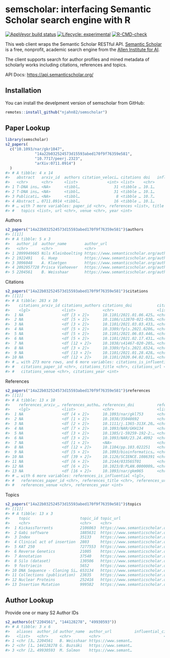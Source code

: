 
<!-- README.md is generated from README.Rmd. Please edit that file -->

# semscholar: interfacing Semantic Scholar search engine with R

<!-- badges: start -->

[![AppVeyor build
status](https://ci.appveyor.com/api/projects/status/github/njahn82/semscholar?branch=master&svg=true)](https://ci.appveyor.com/project/njahn82/semscholar)
[![Lifecycle:
experimental](https://img.shields.io/badge/lifecycle-experimental-orange.svg)](https://www.tidyverse.org/lifecycle/#experimental)
[![R-CMD-check](https://github.com/njahn82/semscholar/workflows/R-CMD-check/badge.svg)](https://github.com/njahn82/semscholar/actions)
<!-- badges: end -->

This web client wraps the Semantic Scholar RESTful API. [Semantic
Scholar](https://www.semanticscholar.org/) is a free, nonprofit,
academic search engine from the [Allen Institute for
AI](https://allenai.org/).

The client supports search for author profiles and mined metadata of
scholarly works including citations, references and topics.

API Docs: <https://api.semanticscholar.org/>

## Installation

You can install the develpment version of semscholar from GitHub:

``` r
remotes::install_github("njahn82/semscholar")
```

## Paper Lookup

``` r
library(semscholar)
s2_papers(
  c("10.1093/nar/gkr1047", 
             "14a22b032524573d15593abed170f9f76359e581", 
             "10.7717/peerj.2323", 
             "arXiv:0711.0914")
  )
#> # A tibble: 4 x 14
#>   abstract   arxiv_id  authors citation_veloci… citations doi   influential_cit…
#>   <chr>      <chr>     <list>             <int> <list>    <chr>            <int>
#> 1 T-DNA ins… <NA>      <tibbl…               31 <tibble … 10.1…               28
#> 2 T-DNA ins… <NA>      <tibbl…               31 <tibble … 10.1…               28
#> 3 Publicati… <NA>      <tibbl…                8 <tibble … 10.7…                3
#> 4 Abstract … 0711.0914 <tibbl…               16 <tibble … 10.1…               12
#> # … with 7 more variables: paper_id <chr>, references <list>, title <chr>,
#> #   topics <list>, url <chr>, venue <chr>, year <int>
```

Authors

``` r
s2_papers("14a22b032524573d15593abed170f9f76359e581")$authors
#> [[1]]
#> # A tibble: 5 x 3
#>   author_id  author_name        author_url                                      
#>   <chr>      <chr>              <chr>                                           
#> 1 2099949665 Nils Kleinboelting https://www.semanticscholar.org/author/20999496…
#> 2 1922491    G. Huep            https://www.semanticscholar.org/author/1922491  
#> 3 3096048    A. Kloetgen        https://www.semanticscholar.org/author/3096048  
#> 4 2092957728 Prisca Viehoever   https://www.semanticscholar.org/author/20929577…
#> 5 2204561    B. Weisshaar       https://www.semanticscholar.org/author/2204561
```

Citations

``` r
s2_papers("14a22b032524573d15593abed170f9f76359e581")$citations
#> [[1]]
#> # A tibble: 283 x 10
#>    citations_arxiv_id citations_authors citations_doi           citations_intent
#>    <lgl>              <list>            <chr>                   <list>          
#>  1 NA                 <df [3 × 2]>      10.1101/2021.01.06.425… <chr [1]>       
#>  2 NA                 <df [5 × 2]>      10.1186/s12870-021-030… <chr [0]>       
#>  3 NA                 <df [3 × 2]>      10.1101/2021.03.03.433… <chr [1]>       
#>  4 NA                 <df [5 × 2]>      10.3389/fpls.2021.6286… <chr [0]>       
#>  5 NA                 <df [5 × 2]>      10.1101/2021.06.03.446… <chr [0]>       
#>  6 NA                 <df [5 × 2]>      10.1101/2021.02.17.431… <chr [0]>       
#>  7 NA                 <df [12 × 2]>     10.1038/s41467-020-205… <chr [0]>       
#>  8 NA                 <df [3 × 2]>      10.3389/fpls.2021.6524… <chr [1]>       
#>  9 NA                 <df [13 × 2]>     10.1101/2021.01.28.428… <chr [1]>       
#> 10 NA                 <df [12 × 2]>     10.1101/2020.04.02.021… <chr [1]>       
#> # … with 273 more rows, and 6 more variables: citations_is_influential <lgl>,
#> #   citations_paper_id <chr>, citations_title <chr>, citations_url <chr>,
#> #   citations_venue <chr>, citations_year <int>
```

References

``` r
s2_papers("14a22b032524573d15593abed170f9f76359e581")$references
#> [[1]]
#> # A tibble: 13 x 10
#>    references_arxiv_… references_autho… references_doi          references_inte…
#>    <lgl>              <list>            <chr>                   <list>          
#>  1 NA                 <df [4 × 2]>      10.1093/nar/gkl753      <chr [3]>       
#>  2 NA                 <df [1 × 2]>      10.1038/35048692        <chr [0]>       
#>  3 NA                 <df [2 × 2]>      10.1111/j.1365-313X.20… <chr [1]>       
#>  4 NA                 <df [7 × 2]>      10.1093/NAR/GKH134      <chr [1]>       
#>  5 NA                 <df [3 × 2]>      10.1385/1-59259-192-2:… <chr [0]>       
#>  6 NA                 <df [3 × 2]>      10.1093/NAR/23.24.4992  <chr [1]>       
#>  7 NA                 <df [1 × 2]>      <NA>                    <chr [0]>       
#>  8 NA                 <df [12 × 2]>     10.1104/pp.103.022251   <chr [1]>       
#>  9 NA                 <df [5 × 2]>      10.1093/bioinformatics… <chr [0]>       
#> 10 NA                 <df [39 × 2]>     10.1126/SCIENCE.1086391 <chr [2]>       
#> 11 NA                 <df [6 × 2]>      10.2144/03356ST01       <chr [0]>       
#> 12 NA                 <df [6 × 2]>      10.1023/B:PLAN.0000009… <chr [1]>       
#> 13 NA                 <df [16 × 2]>     10.1093/nar/gkm965      <chr [1]>       
#> # … with 6 more variables: references_is_influential <lgl>,
#> #   references_paper_id <chr>, references_title <chr>, references_url <chr>,
#> #   references_venue <chr>, references_year <int>
```

Topics

``` r
s2_papers("14a22b032524573d15593abed170f9f76359e581")$topics
#> [[1]]
#> # A tibble: 13 x 3
#>    topic                      topic_id topic_url                                
#>    <chr>                      <chr>    <chr>                                    
#>  1 KickassTorrents            2106063  https://www.semanticscholar.org/topic/21…
#>  2 Gabi software              1885631  https://www.semanticscholar.org/topic/18…
#>  3 Index                      35133    https://www.semanticscholar.org/topic/35…
#>  4 Clinical act of insertion  2803     https://www.semanticscholar.org/topic/28…
#>  5 KAT 250                    7277553  https://www.semanticscholar.org/topic/72…
#>  6 Reverse Genetics           21005    https://www.semanticscholar.org/topic/21…
#>  7 Annotation                 37540    https://www.semanticscholar.org/topic/37…
#>  8 Silo (dataset)             130506   https://www.semanticscholar.org/topic/13…
#>  9 fostriecin                 5652     https://www.semanticscholar.org/topic/56…
#> 10 DNA Sequence - Cloning Si… 653134   https://www.semanticscholar.org/topic/65…
#> 11 Collections (publication)  23835    https://www.semanticscholar.org/topic/23…
#> 12 Nuclear Proteins           252416   https://www.semanticscholar.org/topic/25…
#> 13 Insertion Mutation         999582   https://www.semanticscholar.org/topic/99…
```

## Author Lookup

Provide one or many S2 Author IDs

``` r
s2_authors(c("2204561", "144128278", "49930593"))
#> # A tibble: 3 x 6
#>   aliases  author_id author_name  author_url          influential_citat… papers 
#>   <list>   <chr>     <chr>        <chr>                            <int> <list> 
#> 1 <chr [3… 2204561   B. Weisshaar https://www.semant…               1891 <df [2…
#> 2 <chr [1… 144128278 G. Buzsáki   https://www.semant…               4088 <df [4…
#> 3 <chr [2… 49930593  M. Salmon    https://www.semant…                  5 <df [3…
```
